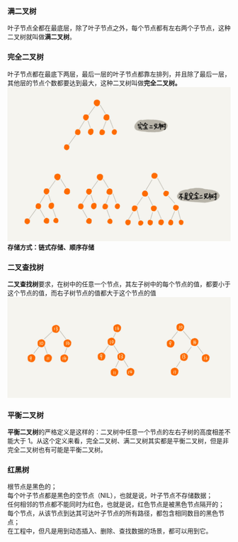 ### 满二叉树
叶子节点全都在最底层，除了叶子节点之外，每个节点都有左右两个子节点，这种二叉树就叫做**满二叉树**。 
### 完全二叉树 
叶子节点都在最底下两层，最后一层的叶子节点都靠左排列，并且除了最后一层，其他层的节点个数都要达到最大，这种二叉树叫做**完全二叉树。**  
![avatar](../assets/img/完全二叉树.jpg)  
**存储方式：链式存储、顺序存储**  
### 二叉查找树
**二叉查找树**要求，在树中的任意一个节点，其左子树中的每个节点的值，都要小于这个节点的值，而右子树节点的值都大于这个节点的值    
![avatar](../assets/img/二叉查找树.jpg)  
### 平衡二叉树
**平衡二叉树**的严格定义是这样的：二叉树中任意一个节点的左右子树的高度相差不能大于 1。从这个定义来看，完全二叉树、满二叉树其实都是平衡二叉树，但是非完全二叉树也有可能是平衡二叉树。  
### 红黑树
根节点是黑色的；  
每个叶子节点都是黑色的空节点（NIL），也就是说，叶子节点不存储数据；  
任何相邻的节点都不能同时为红色，也就是说，红色节点是被黑色节点隔开的；  
每个节点，从该节点到达其可达叶子节点的所有路径，都包含相同数目的黑色节点；  
在工程中，但凡是用到动态插入、删除、查找数据的场景，都可以用到它。  